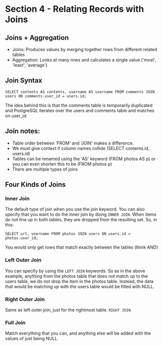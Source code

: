 # Section 4 - Relating Records with Joins
## Joins + Aggregation
- Joins: Produces values by merging together rows from different related tables
- Aggregation: Looks at many rows and calculates a single value ('most', 'least', 'average')

## Join Syntax
`SELECT contents AS contents, username AS username FROM comments JOIN users ON comments.user_id = users.id;`

The idea behind this is that the comments table is temporarily duplicated and PostgreSQL iterates
over the users and comments table and matches on user_id.

## Join notes:
- Table order between 'FROM' and 'JOIN' makes a difference.
- We must give context if column names collide (SELECT contents.id, users.id)
- Tables can be renamed using the 'AS' keyword (FROM photos AS p) or you can even shorten
    this to be (FROM photos p)
- There are multiple types of joins

## Four Kinds of Joins
### Inner Join 
The default type of join when you use the join keyword. You can also specify that you want to do the inner join
by doing `INNER JOIN`. When items do not line up in both tables, they are dropped from the resulting set. So, in this:
```
SELECT url, username FROM photos JOIN users ON users.id = photos.user_id;
```
You would only get rows that match exactly between the tables (think AND)

### Left Outer Join
You can specify by using the `LEFT JOIN` keywords. So as in the above example, anything from the photos table that
does not match up to the users table, we do not drop the item in the photos table. Instead, the data that would be
matching up with the users table would be filled with NULL.

### Right Outer Join
Same as left outer join, just for the rightmost table.
`RIGHT JOIN`

### Full Join
Match everything that you can, and anything else will be added with the values of just being NULL.